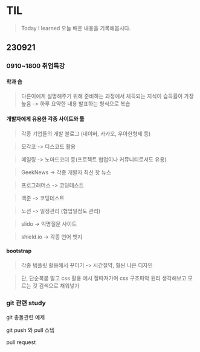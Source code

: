 # TIL

> Today I learned
> 오늘 배운 내용을 기록해봅시다.

## 230921
### 0910~1800 취업특강

#### 학과 습

> 다른이에게 설명해주기 위해 준비하는 과정에서 체득되는 지식이 습득률이 가장 높음 -> 하루 요약한 내용 발표하는 형식으로 복습

#### 개발자에게 유용한 각종 사이트와 툴
> 각종 기업들의 개발 블로그 (네이버, 카카오, 우아한형제 등)

> 모각코 -> 디스코드 활용

> 메일링 -> 노마드코더 등(프로젝트 협업이나 커뮤니티로서도 유용)

> GeekNews -> 각종 개발자 최신 핫 뉴스

> 프로그래머스 -> 코딩테스트

> 백준 -> 코딩테스트

> 노션 -> 일정관리 (협업일정도 관리)

> slido -> 익명질문 사이트

> shield.io -> 각종 언어 뱃지

#### bootstrap

> 각종 템플릿 활용해서 꾸미기 -> 시간절약, 훨씬 나은 디자인

> 단, 단순복붙 말고 css 활용 예시 잘따져가며 css 구조파악 원리 생각해보고 모르는 것 검색으로 채워넣기

### git 관련 study

git 충돌관련 예제

git push 와 pull 스텝

pull request











